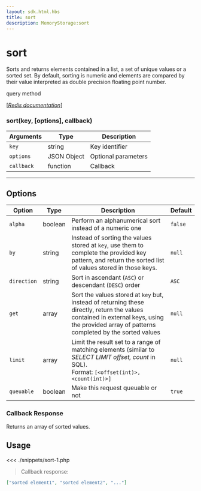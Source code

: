 ```yaml
---
layout: sdk.html.hbs
title: sort
description: MemoryStorage:sort
---
```


# sort

Sorts and returns elements contained in a list, a set of unique values or a sorted set.
By default, sorting is numeric and elements are compared by their value interpreted as double precision floating point number.

<div class="alert alert-info"
While Kuzzle's API supports the "store" option for this command, Kuzzle SDK methods do not. To sort and store in the same process, use the <a href="/sdk/php/3/kuzzle/query">query method</a>
</div>

[[_Redis documentation_]](https://redis.io/commands/sort)

### sort(key, [options], callback)

| Arguments  | Type        | Description         |
| ---------- | ----------- | ------------------- |
| `key`      | string      | Key identifier      |
| `options`  | JSON Object | Optional parameters |
| `callback` | function    | Callback            |

---

## Options

| Option      | Type    | Description                                                                                                                                                                                 | Default |
| ----------- | ------- | ------------------------------------------------------------------------------------------------------------------------------------------------------------------------------------------- | ------- |
| `alpha`     | boolean | Perform an alphanumerical sort instead of a numeric one                                                                                                                                     | `false` |
| `by`        | string  | Instead of sorting the values stored at `key`, use them to complete the provided key pattern, and return the sorted list of values stored in those keys.                                    | `null`  |
| `direction` | string  | Sort in ascendant (`ASC`) or descendant (`DESC`) order                                                                                                                                      | `ASC`   |
| `get`       | array   | Sort the values stored at `key` but, instead of returning these directly, return the values contained in external keys, using the provided array of patterns completed by the sorted values | `null`  |
| `limit`     | array   | Limit the result set to a range of matching elements (similar to _SELECT LIMIT offset, count_ in SQL).<br/>Format: `[<offset(int)>, <count(int)>]`                                          | `null`  |
| `queuable`  | boolean | Make this request queuable or not                                                                                                                                                           | `true`  |

### Callback Response

Returns an array of sorted values.

## Usage

<<< ./snippets/sort-1.php

> Callback response:

```json
["sorted element1", "sorted element2", "..."]
```
